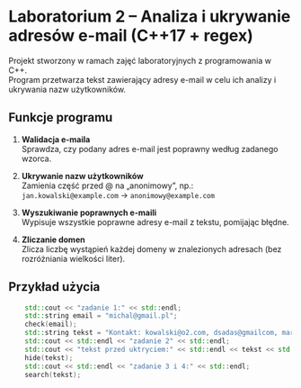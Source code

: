 ﻿# Laboratorium 2 – Analiza i ukrywanie adresów e-mail (C++17 + regex)

Projekt stworzony w ramach zajęć laboratoryjnych z programowania w C++.  
Program przetwarza tekst zawierający adresy e-mail w celu ich analizy i ukrywania nazw użytkowników.

## Funkcje programu

1. **Walidacja e-maila**  
   Sprawdza, czy podany adres e-mail jest poprawny według zadanego wzorca.

2. **Ukrywanie nazw użytkowników**  
   Zamienia część przed @ na „anonimowy”, np.:  
   `jan.kowalski@example.com` → `anonimowy@example.com`

3. **Wyszukiwanie poprawnych e-maili**  
   Wypisuje wszystkie poprawne adresy e-mail z tekstu, pomijając błędne.

4. **Zliczanie domen**  
   Zlicza liczbę wystąpień każdej domeny w znalezionych adresach (bez rozróżniania wielkości liter).

## Przykład użycia

```cpp
	std::cout << "zadanie 1:" << std::endl;
	std::string email = "michal@gmail.pl";
	check(email);
	std::string tekst = "Kontakt: kowalski@o2.com, dsadas@gmailcom, marcin@interia.pl, PIOtr.Pl, info@uni.edu, admin@rzad.GOV, @spoko.pl, test@gmail.COM, user@GMail.com, pawel@.DE";
	std::cout << std::endl << "zadanie 2" << std::endl;
	std::cout << "tekst przed uktryciem:" << std::endl << tekst << std::endl << "tekst po ukryciu:" << std::endl;
	hide(tekst);
	std::cout << std::endl << "zadanie 3 i 4:" << std::endl;
	search(tekst);
```

